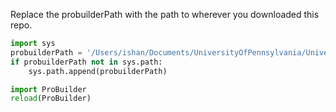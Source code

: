 Replace the probuilderPath with the path to wherever you downloaded this repo.


```python
import sys
probuilderPath = '/Users/ishan/Documents/UniversityOfPennsylvania/UniversityOfPennsylvania/Spring2018/CIS660/ProBuilder'
if probuilderPath not in sys.path:
    sys.path.append(probuilderPath)

import ProBuilder
reload(ProBuilder)
```